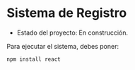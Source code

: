 <h1> Sistema de Registro</h1>

- Estado del proyecto: En construcción.

Para ejecutar el sistema, debes poner:

```npm install react``` 
